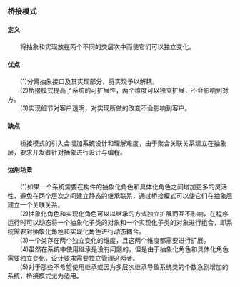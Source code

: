 ### 桥接模式

#### 定义

&emsp;&emsp;将抽象和实现放在两个不同的类层次中而使它们可以独立变化。

#### 优点

&emsp;&emsp;(1)分离抽象接口及其实现部分，将实现予以解耦。  
&emsp;&emsp;(2)桥接模式提高了系统的可扩展性，两个维度可以独立扩展，不会影响到对方。  
&emsp;&emsp;(3)实现细节对客户透明，对实现所做的改变不会影响到客户。  

#### 缺点

&emsp;&emsp;桥接模式的引入会增加系统设计和理解难度，由于聚合关联关系建立在抽象层，要求开发者针对抽象进行设计与编程。  

#### 运用场景

&emsp;&emsp;(1)如果一个系统需要在构件的抽象化角色和具体化角色之间增加更多的灵活性，避免在两个层次之间建立静态的继承联系，通过桥接模式可以使它们在抽象层建立一个关联关系。  
&emsp;&emsp;(2)抽象化角色和实现化角色可以以继承的方式独立扩展而互不影响，在程序运行时可以动态将一个抽象化子类的对象和一个实现化子类的对象进行组合，即系统需要对抽象化角色和实现化角色进行动态耦合。  
&emsp;&emsp;(3)一个类存在两个独立变化的维度，且这两个维度都需要进行扩展。  
&emsp;&emsp;(4)虽然在系统中使用继承是没有问题的，但是由于抽象化角色和具体化角色需要独立变化，设计要求需要独立管理这两者。  
&emsp;&emsp;(5)对于那些不希望使用继承或因为多层次继承导致系统类的个数急剧增加的系统，桥接模式尤为适用。
